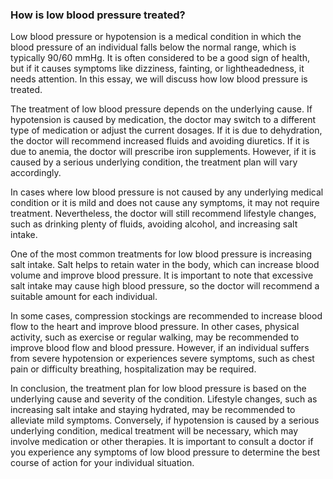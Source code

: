 ### How is low blood pressure treated?

Low blood pressure or hypotension is a medical condition in which the blood pressure of an individual falls below the normal range, which is typically 90/60 mmHg. It is often considered to be a good sign of health, but if it causes symptoms like dizziness, fainting, or lightheadedness, it needs attention. In this essay, we will discuss how low blood pressure is treated.

The treatment of low blood pressure depends on the underlying cause. If hypotension is caused by medication, the doctor may switch to a different type of medication or adjust the current dosages. If it is due to dehydration, the doctor will recommend increased fluids and avoiding diuretics. If it is due to anemia, the doctor will prescribe iron supplements. However, if it is caused by a serious underlying condition, the treatment plan will vary accordingly.

In cases where low blood pressure is not caused by any underlying medical condition or it is mild and does not cause any symptoms, it may not require treatment. Nevertheless, the doctor will still recommend lifestyle changes, such as drinking plenty of fluids, avoiding alcohol, and increasing salt intake.

One of the most common treatments for low blood pressure is increasing salt intake. Salt helps to retain water in the body, which can increase blood volume and improve blood pressure. It is important to note that excessive salt intake may cause high blood pressure, so the doctor will recommend a suitable amount for each individual.

In some cases, compression stockings are recommended to increase blood flow to the heart and improve blood pressure. In other cases, physical activity, such as exercise or regular walking, may be recommended to improve blood flow and blood pressure. However, if an individual suffers from severe hypotension or experiences severe symptoms, such as chest pain or difficulty breathing, hospitalization may be required.

In conclusion, the treatment plan for low blood pressure is based on the underlying cause and severity of the condition. Lifestyle changes, such as increasing salt intake and staying hydrated, may be recommended to alleviate mild symptoms. Conversely, if hypotension is caused by a serious underlying condition, medical treatment will be necessary, which may involve medication or other therapies. It is important to consult a doctor if you experience any symptoms of low blood pressure to determine the best course of action for your individual situation.